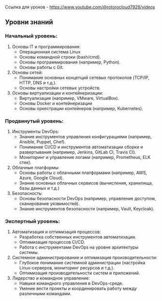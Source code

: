 Ссылка для уроков - https://www.youtube.com/@rotorocloud7926/videos

## Уровни знаний 
### Начальный уровень:
1. Основы IT и программирования:
     - Операционная система Linux
     - Основы командной строки (bash/cmd).
     - Основы программирования (например, Python).
     - Основы работы с Git.
2. Основы сетей:
     - Понимание основных концепций сетевых протоколов (TCP/IP, HTTP, DNS и т.д.).
     - Основы настройки сетевых устройств.
3. Основы виртуализации и контейнеризации:
     - Виртуализация (например, VMware, VirtualBox).
     - Основы Docker и контейнеризации
     - Основы оркестрации контейнеров (например, Kubernetes).
### Продвинутый уровень:
1. Инструменты DevOps:
     - Знание инструментов управления конфигурациями (например, Ansible, Puppet, Chef).
     - Понимание CI/CD и инструментов автоматизации сборки и развертывания (например, Jenkins, GitLab CI, Travis CI).
     - Мониторинг и управление логами (например, Prometheus, ELK стек).
2. Облачные платформы:
     - Основы работы с облачными платформами (например, AWS, Azure, Google Cloud).
     - Знание основных облачных сервисов (вычисления, хранилища, базы данных и т.д.)
3. Безопасность:
     - Основы безопасности DevOps (например, управление доступом, сканирование уязвимостей).
     - Знание инструментов безопасности (например, Vault, Keycloak).
### Экспертный уровень:
1. Автоматизация и оптимизация процессов:
     - Разработка собственных инструментов автоматизации.
     - Оптимизация процессов CI/CD.
     - Работа с инструментами DevOps на уровне архитектуры системы.
2. Системное администрирование и оптимизация производительности:
     - Глубокое понимание системной администрации (настройка Linux-серверов, мониторинг ресурсов и т.д.).
     - Оптимизация производительности систем и приложений.
3. Лидерство и командное управление:
     - Навыки командного управления в DevOps-среде.
     - Умение вести проекты и координировать работу между различными командами.




